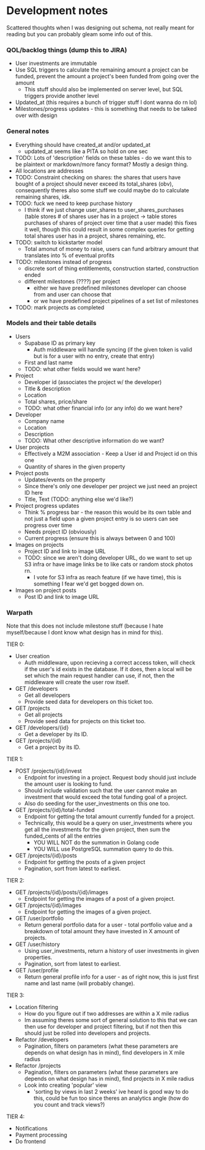 # Development notes
Scattered thoughts when I was designing out schema, not really meant for reading but you can probably gleam some info out of this.

### QOL/backlog things (dump this to JIRA)
- User investments are immutable
- Use SQL triggers to calculate the remaining amount a project can be funded, prevent the amount a project's been funded from going over the amount
    - This stuff should also be implemented on server level, but SQL triggers provide another level 
- Updated_at (this requires a bunch of trigger stuff I dont wanna do rn lol)
- Milestones/progress updates - this is something that needs to be talked over with design

### General notes
- Everything should have created_at and/or updated_at
    - updated_at seems like a PITA so hold on one sec
- TODO: Lots of 'description' fields on these tables - do we want this to be plaintext or markdown/more fancy format? Mostly a design thing.
- All locations are addresses
- TODO: Constraint checking on shares: the shares that users have bought of a project should never exceed its total_shares (obv), consequently theres also some stuff we could maybe do to calculate remaining shares, idk.
- TODO: fuck we need to keep purchase history
    - I think if we just change user_shares to user_shares_purchases (table stores # of shares user has in a project -> table stores purchases of shares of project over time that a user made) this fixes it well, though this could result in some complex queries for getting total shares user has in a project, shares remaining, etc.
- TODO: switch to kickstarter model
    - Total amonut of money to raise, users can fund arbitrary amount that translates into % of eventual profits
- TODO: milestones instead of progress
    - discrete sort of thing entitlements, construction started, construction ended 
    - different milestones (????) per project
        - either we have predefined milestones developer can choose from and user can choose that
        - or we have predefined project pipelines of a set list of milestones
- TODO: mark projects as completed

### Models and their table details
- Users
    - Supabase ID as primary key
        - Auth middleware will handle syncing (if the given token is valid but is for a user with no entry, create that entry)
    - First and last name
    - TODO: what other fields would we want here?
- Project
    - Developer id (associates the project w/ the developer)
    - Title & description
    - Location
    - Total shares, price/share
    - TODO: what other financial info (or any info) do we want here?
- Developer
    - Company name
    - Location
    - Description
    - TODO: What other descriptive information do we want?
- User projects
    - Effectively a M2M association - Keep a User id and Project id on this one
    - Quantity of shares in the given property
- Project posts
    - Updates/events on the property
    - Since there's only one developer per project we just need an project ID here
    - Title, Text (TODO: anything else we'd like?)
- Project progress updates
    - Think % progress bar - the reason this would be its own table and not just a field upon a given project entry is so users can see progress over time
    - Needs project ID (obviously)
    - Current progress (ensure this is always between 0 and 100)
- Images on projects
    - Project ID and link to image URL
    - TODO: since we aren't doing developer URL, do we want to set up S3 infra or have image links be to like cats or random stock photos rn.
        - I vote for S3 infra as reach feature (if we have time), this is something I fear we'd get bogged down on.
- Images on project posts
    - Post ID and link to image URL

### Warpath
Note that this does not include milestone stuff (because I hate myself/because I dont know what design has in mind for this).

TIER 0: 

- User creation
    - Auth middleware, upon recieving a correct access token, will check if the user's id exists in the database. If it does, then a local will be set which the main request handler can use, if not, then the middleware will create the user row itself.
- GET /developers
    - Get all developers
    - Provide seed data for developers on this ticket too.
- GET /projects
    - Get all projects
    - Provide seed data for projects on this ticket too.
- GET /developers/{id}
    - Get a developer by its ID.
- GET /projects/{id}
    - Get a project by its ID.

TIER 1: 

- POST /projects/{id}/invest
    - Endpoint for investing in a project. Request body should just include the amount user is looking to fund. 
    - Should include validation such that the user cannot make an investment that would exceed the total funding goal of a project. 
    - Also do seeding for the user_investments on this one too.
- GET /projects/{id}/total-funded
    - Endpoint for getting the total amount currently funded for a project.
    - Technically, this would be a query on user_investments where you get all the investments for the given project, then sum the funded_cents of all the entries
        - YOU WILL NOT do the summation in Golang code
        - YOU WILL use PostgreSQL summation query to do this. 
- GET /projects/{id}/posts
    - Endpoint for getting the posts of a given project
    - Pagination, sort from latest to earliest.

TIER 2:

- GET /projects/{id}/posts/{id}/images
    - Endpoint for getting the images of a post of a given project.
- GET /projects/{id}/images
    - Endpoint for getting the images of a given project.
- GET /user/portfolio
    - Return general portfolio data for a user - total portfolio value and a breakdown of
    total amount they have invested in X amount of projects.
- GET /user/history
    - Using user_investments, return a history of user investments in given properties.
    - Pagination, sort from latest to earliest.
- GET /user/profile
    - Return general profile info for a user - as of right now, this is just first name and last name (will probably change).

TIER 3:

- Location filtering
    - How do you figure out if two addresses are within a X mile radius
    - Im assuming theres some sort of general solution to this that we can then use for developer and project filtering, but if not
    then this should just be rolled into developers and projects.
- Refactor /developers
    - Pagination, filters on parameters (what these parameters are depends on what design has in mind), find developers in X mile radius
- Refactor /projects
    - Pagination, filters on parameters (what these parameters are depends on what design has in mind), find projects in X mile radius
    - Look into creating 'popular' view 
        - 'sorting by views in last 2 weeks' ive heard is good way to do this, could be fun too since theres an analytics angle (how do you count and track views?)

TIER 4: 
- Notifications
- Payment processing
- Do frontend
